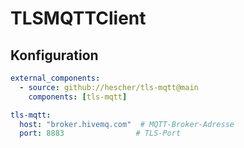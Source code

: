# TLSMQTTClient


## Konfiguration
```yaml
external_components:
  - source: github://hescher/tls-mqtt@main
    components: [tls-mqtt]

tls-mqtt:
  host: "broker.hivemq.com"  # MQTT-Broker-Adresse
  port: 8883                # TLS-Port

